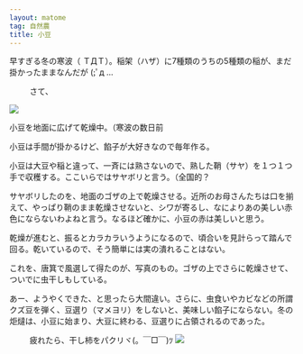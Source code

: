 ```yaml
---
layout: matome
tag: 自然農
title: 小豆
---
```

早すぎる冬の寒波（ ＴДＴ）。稲架（ハザ）に7種類のうちの5種類の稲が、まだ掛かったままなんだが (;ﾟд ...

　
　
さて、
<div class="img-box">
<p><img src="https://c1.staticflickr.com/5/4576/37606770355_a2bd2eedcd.jpg" /></p>
<p>小豆を地面に広げて乾燥中。（寒波の数日前</p>
</div>
小豆は手間が掛かるけど、餡子が大好きなので毎年作る。

小豆は大豆や稲と違って、一斉には熟さないので、熟した鞘（サヤ）を１つ１つ手で収穫する。ここいらではサヤボリと言う。（全国的？

サヤボリしたのを、地面のゴザの上で乾燥させる。近所のお母さんたちは口を揃えて、やっぱり鞘のまま乾燥させないと、シワが寄るし、なによりあの美しい赤色にならないわよねと言う。なるほど確かに、小豆の赤は美しいと思う。

乾燥が進むと、振るとカラカラいうようになるので、頃合いを見計らって踏んで回る。乾いているので、そう簡単には実の潰れることはない。

これを、唐箕で風選して得たのが、写真のもの。ゴザの上でさらに乾燥させて、ついでに虫干しもしている。

あー、ようやくできた、と思ったら大間違い。さらに、虫食いやカビなどの所謂クズ豆を弾く、豆選り（マメヨリ）をしないと、美味しい餡子にならない。冬の炬燵は、小豆に始まり、大豆に終わる、豆選りに占領されるのであった。

　
　
疲れたら、干し柿をパクリヾ(。￣□￣)ﾂ
![](https://c1.staticflickr.com/5/4552/37778427884_19e24f2b95.jpg)

